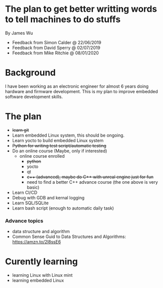 # The plan to get better writting words to tell machines to do stuffs
By James Wu
- Feedback from Simon Calder @ 22/06/2019
- Feedback from David Sperry @ 02/07/2019
- Feedback from Mike Ritchie @ 08/01/2020

# Background
I have been working as an electronic engineer for almost 6 years doing hardware and firmware development. This is my plan to improve embedded software development skills.

# The plan
- ~~learn git~~
- Learn embedded Linux system, this should be ongoing.
- Learn yocto to build embedded Linux system
- ~~Python for writing test script/automatic testing~~
- Do an online course (Maybe, only if interested)
   - online course enrolled
     - ~~python~~
     - yocto
     - qt
     - ~~c++ (advanced), maybe do C++ with unreal engine just for fun~~
     - need to find a better C++ advance course (the one above is very basic)
- Learn CI/CD
- Debug with GDB and kernal logging
- Learn SQL/SQLite
- Learn bash script (enough to automatic daily task)

### Advance topics
- data structure and algorithm
- Common Sense Guid to Data Structures and Algorithms: https://amzn.to/2l8ssE6

# Curently learning
- learning Linux with Linux mint
- learning embedded Linux



